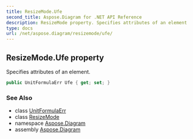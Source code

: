 ```yaml
---
title: ResizeMode.Ufe
second_title: Aspose.Diagram for .NET API Reference
description: ResizeMode property. Specifies attributes of an element
type: docs
url: /net/aspose.diagram/resizemode/ufe/
---
```

## ResizeMode.Ufe property

Specifies attributes of an element.

```csharp
public UnitFormulaErr Ufe { get; set; }
```

### See Also

* class [UnitFormulaErr](../../unitformulaerr/)
* class [ResizeMode](../)
* namespace [Aspose.Diagram](../../resizemode/)
* assembly [Aspose.Diagram](../../../)


